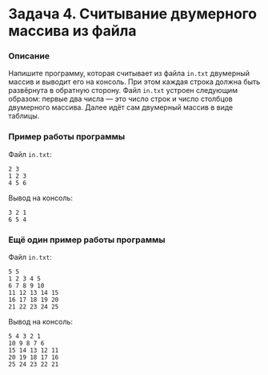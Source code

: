 # Задача 4. Считывание двумерного массива из файла

### Описание
Напишите программу, которая считывает из файла `in.txt` двумерный массив и выводит его на консоль. При этом каждая строка должна быть развёрнута в обратную сторону.
Файл `in.txt` устроен следующим образом: первые два числа — это число строк и число столбцов двумерного массива. Далее идёт сам двумерный массив в виде таблицы.

### Пример работы программы
Файл `in.txt`:
```
2 3
1 2 3
4 5 6
```
Вывод на консоль:
```
3 2 1
6 5 4
```
### Ещё один пример работы программы
Файл `in.txt`:
```
5 5
1 2 3 4 5
6 7 8 9 10
11 12 13 14 15
16 17 18 19 20
21 22 23 24 25
```
Вывод на консоль:
```
5 4 3 2 1
10 9 8 7 6
15 14 13 12 11
20 19 18 17 16
25 24 23 22 21
```